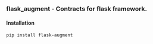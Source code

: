 ### flask_augment - Contracts for flask framework. 

#### Installation 

    pip install flask-augment

